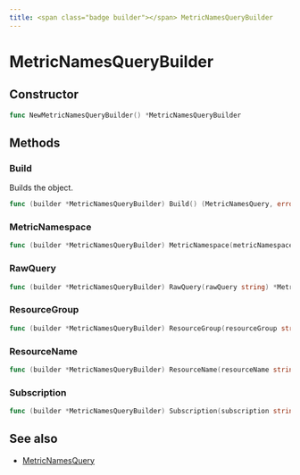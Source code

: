 ```yaml
---
title: <span class="badge builder"></span> MetricNamesQueryBuilder
---
```

# <span class="badge builder"></span> MetricNamesQueryBuilder

## Constructor

```go
func NewMetricNamesQueryBuilder() *MetricNamesQueryBuilder
```
## Methods

### <span class="badge object-method"></span> Build

Builds the object.

```go
func (builder *MetricNamesQueryBuilder) Build() (MetricNamesQuery, error)
```

### <span class="badge object-method"></span> MetricNamespace

```go
func (builder *MetricNamesQueryBuilder) MetricNamespace(metricNamespace string) *MetricNamesQueryBuilder
```

### <span class="badge object-method"></span> RawQuery

```go
func (builder *MetricNamesQueryBuilder) RawQuery(rawQuery string) *MetricNamesQueryBuilder
```

### <span class="badge object-method"></span> ResourceGroup

```go
func (builder *MetricNamesQueryBuilder) ResourceGroup(resourceGroup string) *MetricNamesQueryBuilder
```

### <span class="badge object-method"></span> ResourceName

```go
func (builder *MetricNamesQueryBuilder) ResourceName(resourceName string) *MetricNamesQueryBuilder
```

### <span class="badge object-method"></span> Subscription

```go
func (builder *MetricNamesQueryBuilder) Subscription(subscription string) *MetricNamesQueryBuilder
```

## See also

 * <span class="badge object-type-struct"></span> [MetricNamesQuery](./object-MetricNamesQuery.md)
